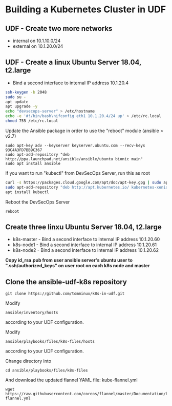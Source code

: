 # Building a Kubernetes Cluster in UDF

## UDF - Create two more networks
* internal on 10.1.10.0/24
* external on 10.1.20.0/24

## UDF - Create a linux Ubuntu Server 18.04, t2.large

* Bind a second interface to internal IP address 10.1.20.4

```bash
ssh-keygen -b 2048
sudo su -
apt update
apt upgrade -y
echo "devsecops-server" > /etc/hostname
echo -e '#!/bin/bash\nifconfig eth1 10.1.20.4/24 up' > /etc/rc.local
chmod 755 /etc/rc.local
```

Update the Ansible package in order to use the "reboot" module (ansible > v2.7)

```
sudo apt-key adv --keyserver keyserver.ubuntu.com --recv-keys 93C4A3FD7BB9C367
sudo apt-add-repository "deb http://ppa.launchpad.net/ansible/ansible/ubuntu bionic main"
sudo apt install ansible
```

If you want to run "kubectl" from DevSecOps Server, run this as root

```bash
curl -s https://packages.cloud.google.com/apt/doc/apt-key.gpg | sudo apt-key add
sudo apt-add-repository "deb http://apt.kubernetes.io/ kubernetes-xenial main"
apt install kubectl
```

Reboot the DevSecOps Server

    reboot

## Create three linxu Ubuntu Server 18.04, t2.large
* k8s-master -  Bind a second interface to internal IP address 10.1.20.60
* k8s-node1 -  Bind a second interface to internal IP address 10.1.20.61
* k8s-node2 -  Bind a second interface to internal IP address 10.1.20.62

**Copy id_rsa.pub from user ansible server's ubuntu user to ".ssh/authorized_keys" on user root on each k8s node and master**

## Clone the ansible-udf-k8s repository

    git clone https://github.com/tomminux/k8s-in-udf.git
    
Modify 

    ansible/inventory/hosts

according to your UDF configuration. 

Modify

    ansible/playbooks/files/k8s-files/hosts

according to your UDF configuration. 

Change directory into

    cd ansible/playbooks/files/k8s-files
    
And download the updated flannel YAML file: kube-flannel.yml

    wget https://raw.githubusercontent.com/coreos/flannel/master/Documentation/kube-flannel.yml
    

